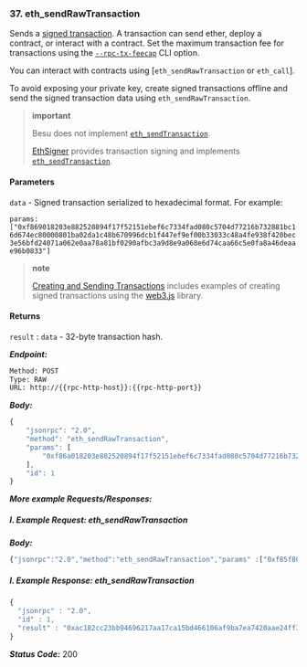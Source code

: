 <!-- order:290 -->

### 37. eth_sendRawTransaction

Sends a [signed transaction](https://besu.hyperledger.org/en/stable/HowTo/Send-Transactions/Transactions). A transaction
can send ether, deploy a contract, or interact with a contract. Set the maximum transaction fee for transactions using
the [`--rpc-tx-feecap`](https://besu.hyperledger.org/en/stable/CLI/CLI-Syntax#rpc-tx-feecap) CLI option.

You can interact with contracts using [`eth_sendRawTransaction` or `eth_call`].

To avoid exposing your private key, create signed transactions offline and send the signed transaction data using
`eth_sendRawTransaction`.

> **important**
>
> Besu does not implement
> [`eth_sendTransaction`](https://besu.hyperledger.org/en/stable/HowTo/Send-Transactions/Account-Management).
>
> [EthSigner](https://docs.ethsigner.consensys.net/) provides transaction signing and implements
> [`eth_sendTransaction`](https://docs.ethsigner.consensys.net/Using-EthSigner/Using-EthSigner/#eth_sendtransaction).

<!-- order:291 -->

#### Parameters

`data` - Signed transaction serialized to hexadecimal format. For example:

`params: ["0xf869018203e882520894f17f52151ebef6c7334fad080c5704d77216b732881bc16d674ec80000801ba02da1c48b670996dcb1f447ef9ef00b33033c48a4fe938f420bec3e56bfd24071a062e0aa78a81bf0290afbc3a9d8e9a068e6d74caa66c5e0fa8a46deaae96b0833"]`

> **note**
>
> [Creating and Sending Transactions](https://besu.hyperledger.org/en/stable/HowTo/Send-Transactions/Transactions)
> includes examples of creating signed transactions using the [web3.js](https://github.com/ethereum/web3.js/) library.

<!-- order:292 -->

#### Returns

`result` : `data` - 32-byte transaction hash.

**_Endpoint:_**

```bash
Method: POST
Type: RAW
URL: http://{{rpc-http-host}}:{{rpc-http-port}}
```

**_Body:_**

```js
{
    "jsonrpc": "2.0",
    "method": "eth_sendRawTransaction",
    "params": [
        "0xf86a018203e882520894f17f52151ebef6c7334fad080c5704d77216b732896c6b935b8bbd400000801ba093129415f03b4794fd1512e79ee7f097e4271f66721020f8407aac92179893a5a0451b875d89721ec98be55201092980b0a87bb1c48507fccb86da713596b2a09e"
    ],
    "id": 1
}
```

**_More example Requests/Responses:_**

<!-- order:293 -->

##### I. Example Request: eth_sendRawTransaction

**_Body:_**

```js
{"jsonrpc":"2.0","method":"eth_sendRawTransaction","params" :["0xf85f808203e8832dc6c08080914f785b6f626a656374204f626a6563745d1ba004193142058b4fe6802677a939e76f93e7fa30e91835a911e206f9855330929ca055ce11a262c804a168c8a801e55a68b3d578a4b52b9dfbed98c4aa47f88a0adf"], "id":1}
```

<!-- order:294 -->

##### I. Example Response: eth_sendRawTransaction

```js
{
  "jsonrpc" : "2.0",
  "id" : 1,
  "result" : "0xac182cc23bb94696217aa17ca15bd466106af9ba7ea7420aae24ff37338d6e3b"
}
```

**_Status Code:_** 200

<br>
